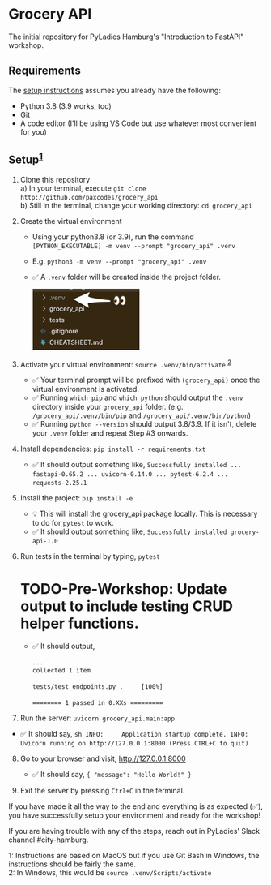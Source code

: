 # Grocery API

The initial repository for PyLadies Hamburg's "Introduction to FastAPI" workshop.

## Requirements

The [setup instructions](#setup) assumes you already have the following:

- Python 3.8 (3.9 works, too)
- Git
- A code editor (I'll be using VS Code but use whatever most convenient for you)

## Setup<sup>[1](#myfootnote1)</sup>

1) Clone this repository  
   a) In your terminal, execute `git clone http://github.com/paxcodes/grocery_api`  
   b) Still in the terminal, change your working directory: `cd grocery_api`

2) Create the virtual environment
   * Using your python3.8 (or 3.9), run the command `[PYTHON_EXECUTABLE] -m venv --prompt "grocery_api" .venv`
   * E.g. `python3 -m venv --prompt "grocery_api" .venv`
   * ✅ A `.venv` folder will be created inside the project folder.

      ![.venv folder should be present](readme_assets/checklist_venv_folder.png)

3) Activate your virtual environment: `source .venv/bin/activate` <sup>[2](#myfootnote2)</sup>
   * ✅ Your terminal prompt will be prefixed with `(grocery_api)` once the virtual environment is activated.
   * ✅ Running `which pip` and `which python` should output the `.venv` directory inside your `grocery_api` folder. (e.g. `/grocery_api/.venv/bin/pip` and `/grocery_api/.venv/bin/python`)
   * ✅ Running `python --version` should output 3.8/3.9. If it isn't, delete your `.venv` folder and repeat Step #3 onwards.

4) Install dependencies: `pip install -r requirements.txt`
   * ✅ It should output something like, `Successfully installed ... fastapi-0.65.2 ... uvicorn-0.14.0 ... pytest-6.2.4 ... requests-2.25.1`

5) Install the project: `pip install -e .`
   * 💡 This will install the grocery_api package locally. This is necessary to do for `pytest` to work.
   * ✅ It should output something like, `Successfully installed grocery-api-1.0`

6) Run tests in the terminal by typing, `pytest` 
   # TODO-Pre-Workshop: Update output to include testing CRUD helper functions.
   * ✅ It should output,
      ```
      ...
      collected 1 item

      tests/test_endpoints.py .     [100%]

      ======== 1 passed in 0.XXs =========
      ```

7)  Run the server: `uvicorn grocery_api.main:app`
   * ✅ It should say,
    ```sh
    INFO:     Application startup complete.
    INFO:     Uvicorn running on http://127.0.0.1:8000 (Press CTRL+C to quit)
    ```

8) Go to your browser and visit, http://127.0.0.1:8000
   * ✅ It should say, `{ "message": "Hello World!" }`

9) Exit the server by pressing `Ctrl+C` in the terminal.

If you have made it all the way to the end and everything is as expected (✅), you have successfully setup your environment and ready for the workshop!

If you are having trouble with any of the steps, reach out in PyLadies' Slack channel #city-hamburg.

<a name="myfootnote1">1</a>: Instructions are based on MacOS but if you use Git Bash in Windows, the instructions should be fairly the same.  
<a name="myfootnote2">2</a>: In Windows, this would be `source .venv/Scripts/activate`
